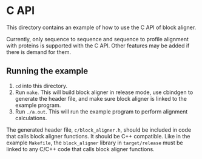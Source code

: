 # C API
This directory contains an example of how to use the C API of block aligner.

Currently, only sequence to sequence and sequence to profile alignment with
proteins is supported with the C API. Other features may be added if there
is demand for them.

## Running the example
1. `cd` into this directory.
2. Run `make`. This will build block aligner in release mode, use cbindgen
to generate the header file, and make sure block aligner is linked to the
example program.
3. Run `./a.out`. This will run the example program to perform alignment
calculations.

The generated header file, `c/block_aligner.h`, should be included in
code that calls block aligner functions. It should be C++ compatible.
Like in the example `Makefile`, the `block_aligner` library in `target/release`
must be linked to any C/C++ code that calls block aligner functions.
